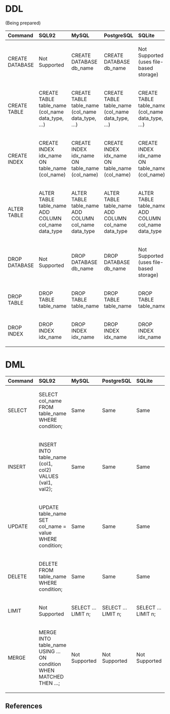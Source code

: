 # DDL

(Being prepared)

<table>
<colgroup>
<col style="width: 20%" />
<col style="width: 20%" />
<col style="width: 20%" />
<col style="width: 20%" />
<col style="width: 20%" />
</colgroup>
<thead>
<tr>
<th style="text-align: left;">Command</th>
<th style="text-align: left;">SQL92</th>
<th style="text-align: left;">MySQL</th>
<th style="text-align: left;">PostgreSQL</th>
<th style="text-align: left;">SQLite</th>
</tr>
</thead>
<tbody>
<tr>
<td style="text-align: left;"><p>CREATE DATABASE</p></td>
<td style="text-align: left;"><p>Not Supported</p></td>
<td style="text-align: left;"><p>CREATE DATABASE db_name</p></td>
<td style="text-align: left;"><p>CREATE DATABASE db_name</p></td>
<td style="text-align: left;"><p>Not Supported (uses file-based storage)</p></td>
</tr>
<tr>
<td style="text-align: left;"><p>CREATE TABLE</p></td>
<td style="text-align: left;"><p>CREATE TABLE table_name (col_name data_type, …​)</p></td>
<td style="text-align: left;"><p>CREATE TABLE table_name (col_name data_type, …​)</p></td>
<td style="text-align: left;"><p>CREATE TABLE table_name (col_name data_type, …​)</p></td>
<td style="text-align: left;"><p>CREATE TABLE table_name (col_name data_type, …​)</p></td>
</tr>
<tr>
<td style="text-align: left;"><p>CREATE INDEX</p></td>
<td style="text-align: left;"><p>CREATE INDEX idx_name ON table_name (col_name)</p></td>
<td style="text-align: left;"><p>CREATE INDEX idx_name ON table_name (col_name)</p></td>
<td style="text-align: left;"><p>CREATE INDEX idx_name ON table_name (col_name)</p></td>
<td style="text-align: left;"><p>CREATE INDEX idx_name ON table_name (col_name)</p></td>
</tr>
<tr>
<td style="text-align: left;"><p>ALTER TABLE</p></td>
<td style="text-align: left;"><p>ALTER TABLE table_name ADD COLUMN col_name data_type</p></td>
<td style="text-align: left;"><p>ALTER TABLE table_name ADD COLUMN col_name data_type</p></td>
<td style="text-align: left;"><p>ALTER TABLE table_name ADD COLUMN col_name data_type</p></td>
<td style="text-align: left;"><p>ALTER TABLE table_name ADD COLUMN col_name data_type</p></td>
</tr>
<tr>
<td style="text-align: left;"><p>DROP DATABASE</p></td>
<td style="text-align: left;"><p>Not Supported</p></td>
<td style="text-align: left;"><p>DROP DATABASE db_name</p></td>
<td style="text-align: left;"><p>DROP DATABASE db_name</p></td>
<td style="text-align: left;"><p>Not Supported (uses file-based storage)</p></td>
</tr>
<tr>
<td style="text-align: left;"><p>DROP TABLE</p></td>
<td style="text-align: left;"><p>DROP TABLE table_name</p></td>
<td style="text-align: left;"><p>DROP TABLE table_name</p></td>
<td style="text-align: left;"><p>DROP TABLE table_name</p></td>
<td style="text-align: left;"><p>DROP TABLE table_name</p></td>
</tr>
<tr>
<td style="text-align: left;"><p>DROP INDEX</p></td>
<td style="text-align: left;"><p>DROP INDEX idx_name</p></td>
<td style="text-align: left;"><p>DROP INDEX idx_name</p></td>
<td style="text-align: left;"><p>DROP INDEX idx_name</p></td>
<td style="text-align: left;"><p>DROP INDEX idx_name</p></td>
</tr>
</tbody>
</table>

# DML

<table>
<colgroup>
<col style="width: 20%" />
<col style="width: 20%" />
<col style="width: 20%" />
<col style="width: 20%" />
<col style="width: 20%" />
</colgroup>
<thead>
<tr>
<th style="text-align: left;">Command</th>
<th style="text-align: left;">SQL92</th>
<th style="text-align: left;">MySQL</th>
<th style="text-align: left;">PostgreSQL</th>
<th style="text-align: left;">SQLite</th>
</tr>
</thead>
<tbody>
<tr>
<td style="text-align: left;"><p>SELECT</p></td>
<td style="text-align: left;"><p>SELECT col_name FROM table_name WHERE condition;</p></td>
<td style="text-align: left;"><p>Same</p></td>
<td style="text-align: left;"><p>Same</p></td>
<td style="text-align: left;"><p>Same</p></td>
</tr>
<tr>
<td style="text-align: left;"><p>INSERT</p></td>
<td style="text-align: left;"><p>INSERT INTO table_name (col1, col2) VALUES (val1, val2);</p></td>
<td style="text-align: left;"><p>Same</p></td>
<td style="text-align: left;"><p>Same</p></td>
<td style="text-align: left;"><p>Same</p></td>
</tr>
<tr>
<td style="text-align: left;"><p>UPDATE</p></td>
<td style="text-align: left;"><p>UPDATE table_name SET col_name = value WHERE condition;</p></td>
<td style="text-align: left;"><p>Same</p></td>
<td style="text-align: left;"><p>Same</p></td>
<td style="text-align: left;"><p>Same</p></td>
</tr>
<tr>
<td style="text-align: left;"><p>DELETE</p></td>
<td style="text-align: left;"><p>DELETE FROM table_name WHERE condition;</p></td>
<td style="text-align: left;"><p>Same</p></td>
<td style="text-align: left;"><p>Same</p></td>
<td style="text-align: left;"><p>Same</p></td>
</tr>
<tr>
<td style="text-align: left;"><p>LIMIT</p></td>
<td style="text-align: left;"><p>Not Supported</p></td>
<td style="text-align: left;"><p>SELECT …​ LIMIT n;</p></td>
<td style="text-align: left;"><p>SELECT …​ LIMIT n;</p></td>
<td style="text-align: left;"><p>SELECT …​ LIMIT n;</p></td>
</tr>
<tr>
<td style="text-align: left;"><p>MERGE</p></td>
<td style="text-align: left;"><p>MERGE INTO table_name USING …​ ON condition WHEN MATCHED THEN …​;</p></td>
<td style="text-align: left;"><p>Not Supported</p></td>
<td style="text-align: left;"><p>Not Supported</p></td>
<td style="text-align: left;"><p>Not Supported</p></td>
</tr>
</tbody>
</table>

## References
